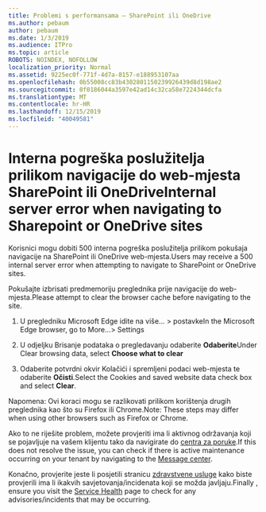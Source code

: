 ```yaml
---
title: Problemi s performansama – SharePoint ili OneDrive
ms.author: pebaum
author: pebaum
ms.date: 1/3/2019
ms.audience: ITPro
ms.topic: article
ROBOTS: NOINDEX, NOFOLLOW
localization_priority: Normal
ms.assetid: 9225ec0f-771f-4d7a-8157-e188953107aa
ms.openlocfilehash: 0b55008cc83b4302801150239926439d8d198ae2
ms.sourcegitcommit: 0f0186044a3597e42ad14c32ca58e7224344dcfa
ms.translationtype: MT
ms.contentlocale: hr-HR
ms.lasthandoff: 12/15/2019
ms.locfileid: "40049581"
---
```

# <a name="internal-server-error-when-navigating-to-sharepoint-or-onedrive-sites"></a><span data-ttu-id="51eea-102">Interna pogreška poslužitelja prilikom navigacije do web-mjesta SharePoint ili OneDrive</span><span class="sxs-lookup"><span data-stu-id="51eea-102">Internal server error when navigating to Sharepoint or OneDrive sites</span></span>

<span data-ttu-id="51eea-103">Korisnici mogu dobiti 500 interna pogreška poslužitelja prilikom pokušaja navigacije na SharePoint ili OneDrive web-mjesta.</span><span class="sxs-lookup"><span data-stu-id="51eea-103">Users may receive a 500 internal server error when attempting to navigate to SharePoint or OneDrive sites.</span></span> 

<span data-ttu-id="51eea-104">Pokušajte izbrisati predmemoriju preglednika prije navigacije do web-mjesta.</span><span class="sxs-lookup"><span data-stu-id="51eea-104">Please attempt to clear the browser cache before navigating to the site.</span></span>


1. <span data-ttu-id="51eea-105">U pregledniku Microsoft Edge idite na više... > postavke</span><span class="sxs-lookup"><span data-stu-id="51eea-105">In the Microsoft Edge browser, go to More...> Settings</span></span>

2. <span data-ttu-id="51eea-106">U odjeljku Brisanje podataka o pregledavanju odaberite **Odaberite**</span><span class="sxs-lookup"><span data-stu-id="51eea-106">Under Clear browsing data, select **Choose what to clear**</span></span>

3. <span data-ttu-id="51eea-107">Odaberite potvrdni okvir Kolačići i spremljeni podaci web-mjesta te odaberite **Očisti**.</span><span class="sxs-lookup"><span data-stu-id="51eea-107">Select the Cookies and saved website data check box and select **Clear**.</span></span>

<span data-ttu-id="51eea-108">Napomena: Ovi koraci mogu se razlikovati prilikom korištenja drugih preglednika kao što su Firefox ili Chrome.</span><span class="sxs-lookup"><span data-stu-id="51eea-108">Note: These steps may differ when using other browsers such as Firefox or Chrome.</span></span>

<span data-ttu-id="51eea-109">Ako to ne riješite problem, možete provjeriti ima li aktivnog održavanja koji se pojavljuje na vašem klijentu tako da navigirate do [centra za poruke](https://portal.office.com/adminportal/home#/MessageCenter).</span><span class="sxs-lookup"><span data-stu-id="51eea-109">If this does not resolve the issue, you can check if there is active maintenance occurring on your tenant by navigating to the [Message center](https://portal.office.com/adminportal/home#/MessageCenter).</span></span>

<span data-ttu-id="51eea-110">Konačno, provjerite jeste li posjetili stranicu [zdravstvene usluge](https://portal.office.com/adminportal/home#/servicehealth) kako biste provjerili ima li ikakvih savjetovanja/incidenata koji se možda javljaju.</span><span class="sxs-lookup"><span data-stu-id="51eea-110">Finally , ensure you visit the [Service Health](https://portal.office.com/adminportal/home#/servicehealth) page to check for any advisories/incidents that may be occurring.</span></span>

